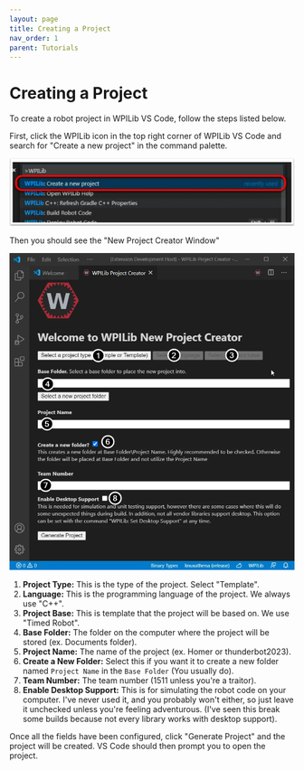 ```yaml
---
layout: page
title: Creating a Project
nav_order: 1
parent: Tutorials
---
```


# Creating a Project

To create a robot project in WPILib VS Code, follow the steps listed below.

First, click the WPILib icon in the top right corner of WPILib VS Code and search for "Create a new project" in the command palette.

<img src="/assets/images/wpilib/vscode/new_project_1.webp" width=800>

Then you should see the "New Project Creator Window"

<img src="/assets/images/wpilib/vscode/new_project_2.webp" width=800>

1. __Project Type:__ This is the type of the project. Select "Template".
2. __Language:__ This is the programming language of the project. We always use "C++".
3. __Project Base:__ This is template that the project will be based on. We use "Timed Robot".
4. __Base Folder:__ The folder on the computer where the project will be stored (ex. Documents folder).
5. __Project Name:__ The name of the project (ex. Homer or thunderbot2023).
6. __Create a New Folder:__ Select this if you want it to create a new folder named `Project Name` in the `Base Folder` (You usually do).
7. __Team Number:__ The team number (1511 unless you're a traitor).
8. __Enable Desktop Support:__ This is for simulating the robot code on your computer. I've never used it, and you probably won't either, so just leave it unchecked unless you're feeling adventurous. (I've seen this break some builds because not every library works with desktop support).

Once all the fields have been configured, click "Generate Project" and the project will be created. VS Code should then prompt you to open the project.